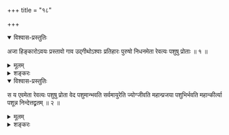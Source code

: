 +++
title = "१८"

+++

<details open><summary>विश्वास-प्रस्तुतिः</summary>

अजा हिङ्कारोऽवयः प्रस्तावो गाव उद्गीथोऽश्वाः प्रतिहारः पुरुषो निधनमेता
रेवत्यः पशुषु प्रोताः ॥ १ ॥
</details>

<details><summary>मूलम्</summary>

अजा हिङ्कारोऽवयः प्रस्तावो गाव उद्गीथोऽश्वाः प्रतिहारः पुरुषो निधनमेता
रेवत्यः पशुषु प्रोताः ॥ १ ॥
</details>

<details><summary>शङ्करः</summary>

अजा हिङ्कार इत्यादि पूर्ववत् । पशुषु प्रोताः ॥
</details>

<details open><summary>विश्वास-प्रस्तुतिः</summary>

स य एवमेता रेवत्यः पशुषु प्रोता वेद पशुमान्भवति सर्वमायुरेति ज्योग्जीवति
महान्प्रजया पशुभिर्भवति महान्कीर्त्या पशून्न निन्देत्तद्व्रतम् ॥ २ ॥
</details>

<details><summary>मूलम्</summary>

स य एवमेता रेवत्यः पशुषु प्रोता वेद पशुमान्भवति सर्वमायुरेति ज्योग्जीवति
महान्प्रजया पशुभिर्भवति महान्कीर्त्या पशून्न निन्देत्तद्व्रतम् ॥ २ ॥
</details>

<details><summary>शङ्करः</summary>

पशून् न निन्देत् , तद्व्रतम् ॥

इति अष्टादशखण्डभाष्यम् ॥
</details>

